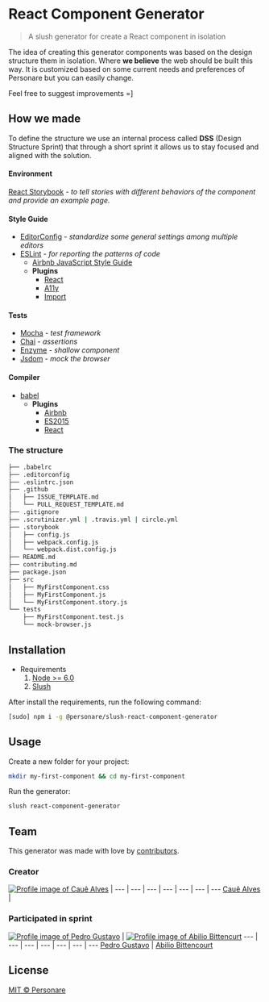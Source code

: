 # React Component Generator

> A slush generator for create a React component in isolation

The idea of creating this generator components was based on the design structure them in isolation. Where **we believe** the web should be built this way. It is customized based on some current needs and preferences of Personare but you can easily change. 

Feel free to suggest improvements =]

## How we made

To define the structure we use an internal process called **DSS** (Design Structure Sprint) that through a short sprint it allows us to stay focused and aligned with the solution. 

#### Environment

[React Storybook](https://github.com/kadirahq/react-storybook) - *to tell stories with different behaviors of the component and provide an example page.*

#### Style Guide

- [EditorConfig](http://editorconfig.org/) - *standardize some general settings among multiple editors*
- [ESLint](http://eslint.org/) - *for reporting the patterns of code*
  - [Airbnb JavaScript Style Guide](https://github.com/airbnb/javascript)
  - **Plugins**
    - [React](https://github.com/yannickcr/eslint-plugin-react)
    - [A11y](https://github.com/evcohen/eslint-plugin-jsx-a11y)
    - [Import](https://github.com/benmosher/eslint-plugin-import)

#### Tests
- [Mocha](https://github.com/mochajs/mocha) - *test framework*
- [Chai](https://github.com/chaijs/chai) - *assertions*
- [Enzyme](https://github.com/airbnb/enzyme) - *shallow component*
- [Jsdom](https://github.com/tmpvar/jsdom) - *mock the browser*
  
#### Compiler

- [babel](https://babeljs.io/)
  - **Plugins**
    - [Airbnb](https://github.com/airbnb/babel-preset-airbnb)
    - [ES2015](https://www.npmjs.com/package/babel-preset-es2015)
    - [React](https://www.npmjs.com/package/babel-preset-react)

### The structure

```bash
├── .babelrc
├── .editorconfig
├── .eslintrc.json
├── .github
│   ├── ISSUE_TEMPLATE.md
│   └── PULL_REQUEST_TEMPLATE.md
├── .gitignore
├── .scrutinizer.yml | .travis.yml | circle.yml
├── .storybook
│   ├── config.js
│   ├── webpack.config.js
│   └── webpack.dist.config.js
├── README.md
├── contributing.md
├── package.json
├── src
│   ├── MyFirstComponent.css
│   ├── MyFirstComponent.js
│   └── MyFirstComponent.story.js
└── tests
    ├── MyFirstComponent.test.js
    └── mock-browser.js
```

## Installation

- Requirements
  1. [Node >= 6.0](https://nodejs.org/en/)
  2. [Slush](http://slushjs.github.io/#/)

After install the requirements, run the following command:

```bash
[sudo] npm i -g @personare/slush-react-component-generator
```

## Usage

Create a new folder for your project:
```bash
mkdir my-first-component && cd my-first-component
```

Run the generator:
```bash
slush react-component-generator
```

## Team

This generator was made with love by [contributors](https://github.com/Personare/react-component-generator/graphs/contributors).

### Creator

[![Profile image of Cauê Alves](https://s.gravatar.com/avatar/00ef47231ad53e5a68e4524bfdb0ecf2?s=70)](https://twitter.com/ceasbz) |
--- | --- | --- | --- | --- | --- | ---
[Cauê Alves](https://twitter.com/ceasbz) |

### Participated in sprint

[![Profile image of Pedro Gustavo](https://s.gravatar.com/avatar/dae75a24d5c3a99827277cdc42390722?s=70)](https://github.com/pedrogustavo) | [![Profile image of Abilio Bittencurt](https://s.gravatar.com/avatar/9406e384856a497e7239669a2d90046f?s=70)](https://github.com/antigui22)
--- | --- | --- | --- | --- | --- | ---
[Pedro Gustavo](https://github.com/pedrogustavo) | [Abilio Bittencourt](https://github.com/antigui22)

## License

[MIT © Personare](./LICENSE)

